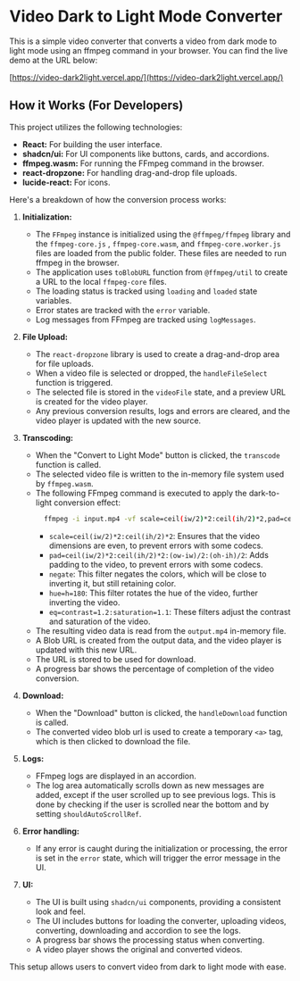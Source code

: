 # Video Dark to Light Mode Converter

This is a simple video converter that converts a video from dark mode to light mode using an ffmpeg command in your browser.
You can find the live demo at the URL below:

[https://video-dark2light.vercel.app/](https://video-dark2light.vercel.app/)

## How it Works (For Developers)

This project utilizes the following technologies:

- **React:** For building the user interface.
- **shadcn/ui:** For UI components like buttons, cards, and accordions.
- **ffmpeg.wasm:** For running the FFmpeg command in the browser.
- **react-dropzone:** For handling drag-and-drop file uploads.
- **lucide-react:** For icons.

Here's a breakdown of how the conversion process works:

1.  **Initialization:**

    - The `FFmpeg` instance is initialized using the `@ffmpeg/ffmpeg` library and the `ffmpeg-core.js` , `ffmpeg-core.wasm`, and `ffmpeg-core.worker.js` files are loaded from the public folder. These files are needed to run ffmpeg in the browser.
    - The application uses `toBlobURL` function from `@ffmpeg/util` to create a URL to the local `ffmpeg-core` files.
    - The loading status is tracked using `loading` and `loaded` state variables.
    - Error states are tracked with the `error` variable.
    - Log messages from FFmpeg are tracked using `logMessages`.

2.  **File Upload:**

    - The `react-dropzone` library is used to create a drag-and-drop area for file uploads.
    - When a video file is selected or dropped, the `handleFileSelect` function is triggered.
    - The selected file is stored in the `videoFile` state, and a preview URL is created for the video player.
    - Any previous conversion results, logs and errors are cleared, and the video player is updated with the new source.

3.  **Transcoding:**

    - When the "Convert to Light Mode" button is clicked, the `transcode` function is called.
    - The selected video file is written to the in-memory file system used by `ffmpeg.wasm`.
    - The following FFmpeg command is executed to apply the dark-to-light conversion effect:
      ```bash
        ffmpeg -i input.mp4 -vf scale=ceil(iw/2)*2:ceil(ih/2)*2,pad=ceil(iw/2)*2:ceil(ih/2)*2:(ow-iw)/2:(oh-ih)/2,negate,hue=h=180,eq=contrast=1.2:saturation=1.1 output.mp4
      ```
      - `scale=ceil(iw/2)*2:ceil(ih/2)*2`: Ensures that the video dimensions are even, to prevent errors with some codecs.
      - `pad=ceil(iw/2)*2:ceil(ih/2)*2:(ow-iw)/2:(oh-ih)/2`: Adds padding to the video, to prevent errors with some codecs.
      - `negate`: This filter negates the colors, which will be close to inverting it, but still retaining color.
      - `hue=h=180`: This filter rotates the hue of the video, further inverting the video.
      - `eq=contrast=1.2:saturation=1.1`: These filters adjust the contrast and saturation of the video.
    - The resulting video data is read from the `output.mp4` in-memory file.
    - A Blob URL is created from the output data, and the video player is updated with this new URL.
    - The URL is stored to be used for download.
    - A progress bar shows the percentage of completion of the video conversion.

4.  **Download:**

    - When the "Download" button is clicked, the `handleDownload` function is called.
    - The converted video blob url is used to create a temporary `<a>` tag, which is then clicked to download the file.

5.  **Logs:**

    - FFmpeg logs are displayed in an accordion.
    - The log area automatically scrolls down as new messages are added, except if the user scrolled up to see previous logs. This is done by checking if the user is scrolled near the bottom and by setting `shouldAutoScrollRef`.

6.  **Error handling:**

    - If any error is caught during the initialization or processing, the error is set in the `error` state, which will trigger the error message in the UI.

7.  **UI:**
    - The UI is built using `shadcn/ui` components, providing a consistent look and feel.
    - The UI includes buttons for loading the converter, uploading videos, converting, downloading and accordion to see the logs.
    - A progress bar shows the processing status when converting.
    - A video player shows the original and converted videos.

This setup allows users to convert video from dark to light mode with ease.
